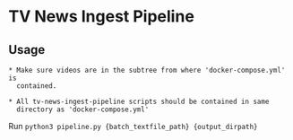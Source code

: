 # TV News Ingest Pipeline

## Usage

    * Make sure videos are in the subtree from where 'docker-compose.yml' is
      contained.

    * All tv-news-ingest-pipeline scripts should be contained in same 
      directory as 'docker-compose.yml'

Run `python3 pipeline.py {batch_textfile_path} {output_dirpath}`

